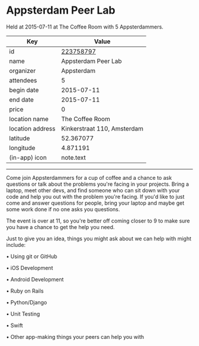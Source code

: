 # Appsterdam Peer Lab
Held at 2015-07-11 at The Coffee Room with 5 Appsterdammers.
        
|Key|Value
|---|---|
|id|[223758797](https://www.meetup.com/appsterdam/events/223758797/)|
|name|Appsterdam Peer Lab|
|organizer|Appsterdam|
|attendees|5|
|begin date|2015-07-11|
|end date|2015-07-11|
|price|0|
|location name|The Coffee Room|
|location address|Kinkerstraat 110, Amsterdam|
|latitude|52.367077|
|longitude|4.871191|
|(in-app) icon|note.text|

---

Come join Appsterdammers for a cup of coffee and a chance to ask questions or talk about the problems you're facing in your projects. Bring a laptop, meet other devs, and find someone who can sit down with your code and help you out with the problem you're facing. If you'd like to just come and answer questions for people, bring your laptop and maybe get some work done if no one asks you questions.

The event is over at 11, so you're better off coming closer to 9 to make sure you have a chance to get the help you need.

Just to give you an idea, things you might ask about we can help with might include:

• Using git or GitHub

• iOS Development

• Android Development

• Ruby on Rails

• Python/Django

• Unit Testing

• Swift

• Other app-making things your peers can help you with


